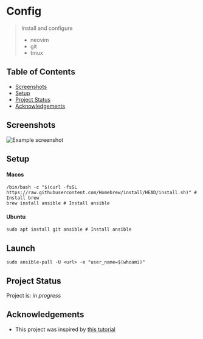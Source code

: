 # Config
> Install and configure
> * neovim
> * git
> * tmux

## Table of Contents
* [Screenshots](#screenshots)
* [Setup](#setup)
* [Project Status](#project-status)
* [Acknowledgements](#acknowledgements)
<!-- * [License](#license) -->

## Screenshots
![Example screenshot](./img/screenshot.png)
<!-- If you have screenshots you'd like to share, include them here. -->

## Setup
#### Macos
```
/bin/bash -c "$(curl -fsSL https://raw.githubusercontent.com/Homebrew/install/HEAD/install.sh)" # Install brew
brew install ansible # Install ansible
```
#### Ubuntu
```
sudo apt install git ansible # Install ansible
```

## Launch
```
sudo ansible-pull -U <url> -e "user_name=$(whoami)"
```

## Project Status
Project is: _in progress_ 

## Acknowledgements
- This project was inspired by [this tutorial](https://www.example.com)
